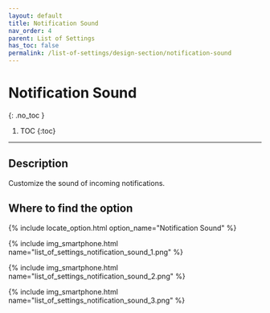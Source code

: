 ```yaml
---
layout: default
title: Notification Sound
nav_order: 4
parent: List of Settings
has_toc: false
permalink: /list-of-settings/design-section/notification-sound
---
```


# Notification Sound
{: .no_toc }

1. TOC
{:toc}

---

## Description
Customize the sound of incoming notifications.

## Where to find the option
{% include locate_option.html option_name="Notification Sound" %}

{% include img_smartphone.html name="list_of_settings_notification_sound_1.png" %}

{% include img_smartphone.html name="list_of_settings_notification_sound_2.png" %}

{% include img_smartphone.html name="list_of_settings_notification_sound_3.png" %}